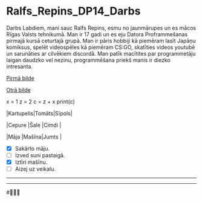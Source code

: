 # Ralfs_Repins_DP14_Darbs
Darbs
Labdiem, mani sauc Ralfs Repins, esmu no jaunmārupes un es mācos Rīgas Valsts tehnikumā.
Man ir 17 gadi un es eju Datora Proframmešanas pirmajā kursā ceturtajā grupā.
Man ir pāris hobbiji kā piemēram lasīt Japāņu komiksus, spelēt videospēles kā piemēram CS:GO, skatīties videos youtubē un sarunāties ar cilvēkiem discordā.
Man patīk macītites par programmetāju laigan daudzko vel nezinu, programmēšana priekš manis ir diezko intresanta.

[Pirmā bilde](C:\Users\h388k\Desktop\DP1-4\Intro_in_git_DP14\BoBa.jpg.png)

[Otrā bilde](https://www.google.com/search?q=jgy&tbm=isch&ved=2ahUKEwiU3qWB9sruAhWN-yoKHf7ODXoQ2-cCegQIABAA&oq=jgy&gs_lcp=CgNpbWcQAzICCAAyAggAMgIIADICCAAyAggAMgIIADICCAAyAggAMgIIADICCAA6BAgjECdQ9LoBWJ27AWCovwFoAHAAeACAAZQBiAGBA5IBAzAuM5gBAKABAaoBC2d3cy13aXotaW1nwAEB&sclient=img&ei=-R8ZYNT9MI33qwH-nbfQBw&bih=876&biw=1600#imgrc=tEBt1UiAan76aM)

  x = 1
  z = 2
  c = z + x
  print(c)

|Kartupelis|Tomāts|Sīpols|

|Cepure    |Šale  |Cimdi |

|Māja      |Mašīna|Jumts |
- [x] Sakārto māju.
- [ ] Izved suni pastaigā.
- [X] Iztīri mašīnu.
- [ ] Aizej uz veikalu.
------------------------
________________________
#🦾🤖👾
